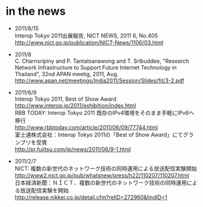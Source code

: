 # in the news

* 2011/8/15<br>
Interop Tokyo 2011出展報告, NICT NEWS, 2011 6, No.405<br>
http://www.nict.go.jp/publication/NICT-News/1106/03.html<br>

* 2011/8<br>
C. Charnsripiny and P. Tantatsanawong and T. Sribuddee, "Research Network Infrastructure to Support Future Internet
Technology in Thailand", 32nd APAN meetig, 2011, Aug.<br>
http://www.apan.net/meetings/India2011/Session/Slides/fit/3-2.pdf<br>

* 2011/6/9<br>
Interop Tokyo 2011, Best of Show Award<br>
http://www.interop.jp/2011/exhibition/index.html<br>
RBB TODAY: Interop Tokyo 2011 既存のIPv4環境をそのまま手軽にIPv6へ移行<br>
http://www.rbbtoday.com/article/2011/06/09/77744.html<br>
富士通株式会社：Interop Tokyo 2011の「Best of Show Award」にてグランプリを受賞<br>
http://pr.fujitsu.com/jp/news/2011/06/9-1.html<br>

* 2011/2/7<br>
NICT: 複数の新世代のネットワーク技術の同時運用による放送配信実験開始<br>
http://www2.nict.go.jp/pub/whatsnew/press/h22/110207/110207.html<br>
日本経済新聞：ＮＩＣＴ、複数の新世代のネットワーク技術の同時運用による放送配信実験を開始<br>
http://release.nikkei.co.jp/detail.cfm?relID=272960&lindID=1<br>

